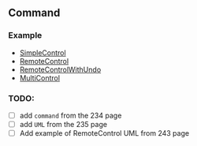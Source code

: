 ## Command

### Example

- [SimpleControl](./../src/Command/SimpleControl)
- [RemoteControl](./../src/Command/RemoteControl)
- [RemoteControlWithUndo](./../src/Command/UndoRemoteControl)
- [MultiControl](./../src/Command/Party)

### TODO:
- [ ] add `command` from the 234 page
- [ ] add `UML` from the 235 page
- [ ] Add example of RemoteControl UML from 243 page

